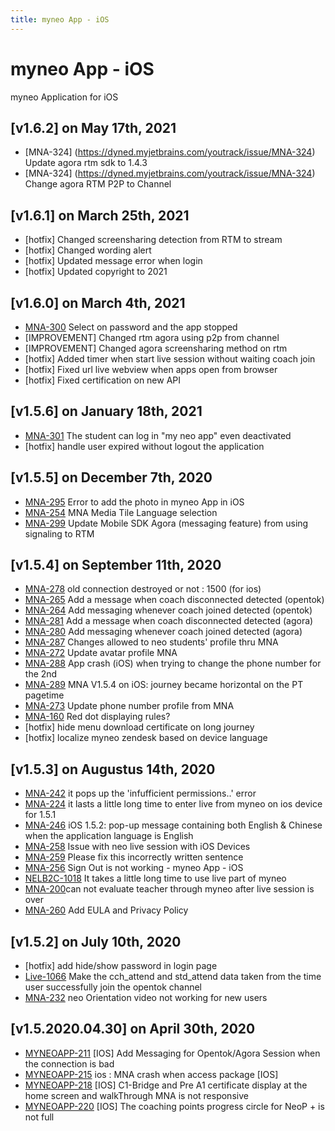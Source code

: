 ```yaml
---
title: myneo App - iOS
---
```


# myneo App - iOS
myneo Application for iOS
## [v1.6.2] on May 17th, 2021
- [MNA-324] (https://dyned.myjetbrains.com/youtrack/issue/MNA-324) Update agora rtm sdk to 1.4.3
- [MNA-324] (https://dyned.myjetbrains.com/youtrack/issue/MNA-324) Change agora RTM P2P to Channel

## [v1.6.1] on March 25th, 2021
- [hotfix] Changed screensharing detection from RTM to stream
- [hotfix] Changed wording alert
- [hotfix] Updated message error when login
- [hotfix] Updated copyright to 2021

## [v1.6.0] on March 4th, 2021
- [MNA-300](https://dyned.myjetbrains.com/youtrack/issue/MNA-300) Select on password and the app stopped
- [IMPROVEMENT] Changed rtm agora using p2p from channel
- [IMPROVEMENT] Changed agora screensharing method on rtm
- [hotfix] Added timer when start live session without waiting coach join
- [hotfix] Fixed url live webview when apps open from browser
- [hotfix] Fixed certification on new API

## [v1.5.6] on January 18th, 2021
- [MNA-301](https://dyned.myjetbrains.com/youtrack/issue/MNA-301) The student can log in "my neo app" even deactivated
- [hotfix] handle user expired without logout the application

## [v1.5.5] on December 7th, 2020
- [MNA-295](https://dyned.myjetbrains.com/youtrack/issue/MNA-295) Error to add the photo in myneo App in iOS
- [MNA-254](https://dyned.myjetbrains.com/youtrack/issue/MNA-254) MNA Media Tile Language selection
- [MNA-299](https://dyned.myjetbrains.com/youtrack/issue/MNA-299) Update Mobile SDK Agora (messaging feature) from using signaling to RTM

## [v1.5.4] on September 11th, 2020
- [MNA-278](https://dyned.myjetbrains.com/youtrack/issue/MNA-278) old connection destroyed or not : 1500 (for ios)
- [MNA-265](https://dyned.myjetbrains.com/youtrack/issue/MNA-265) Add a message when coach disconnected detected (opentok)
- [MNA-264](https://dyned.myjetbrains.com/youtrack/issue/MNA-264) Add messaging whenever coach joined detected (opentok)
- [MNA-281](https://dyned.myjetbrains.com/youtrack/issue/MNA-281) Add a message when coach disconnected detected (agora)
- [MNA-280](https://dyned.myjetbrains.com/youtrack/issue/MNA-280) Add messaging whenever coach joined detected (agora)
- [MNA-287](https://dyned.myjetbrains.com/youtrack/issue/MNA-287) Changes allowed to neo students' profile thru MNA
- [MNA-272](https://dyned.myjetbrains.com/youtrack/issue/MNA-272) Update avatar profile MNA
- [MNA-288](https://dyned.myjetbrains.com/youtrack/issue/MNA-288) App crash (iOS) when trying to change the phone number for the 2nd 
- [MNA-289](https://dyned.myjetbrains.com/youtrack/issue/MNA-289) MNA V1.5.4 on iOS: journey became horizontal on the PT pagetime
- [MNA-273](https://dyned.myjetbrains.com/youtrack/issue/MNA-273) Update phone number profile from MNA
- [MNA-160](https://dyned.myjetbrains.com/youtrack/issue/MNA-160) Red dot displaying rules?
- [hotfix] hide menu download certificate on long journey
- [hotfix] localize myneo zendesk based on device language

## [v1.5.3] on Augustus 14th, 2020
- [MNA-242](https://dyned.myjetbrains.com/youtrack/issue/MNA-242) it pops up the 'infufficient permissions..' error
- [MNA-224](https://dyned.myjetbrains.com/youtrack/issue/MNA-224) it lasts a little long time to enter live from myneo on ios device for 1.5.1
- [MNA-246](https://dyned.myjetbrains.com/youtrack/issue/MNA-246) iOS 1.5.2: pop-up message containing both English & Chinese when the application language is English
- [MNA-258](https://dyned.myjetbrains.com/youtrack/issue/MNA-258) Issue with neo live session  with iOS Devices
- [MNA-259](https://dyned.myjetbrains.com/youtrack/issue/MNA-259) Please fix this incorrectly written sentence
- [MNA-256](https://dyned.myjetbrains.com/youtrack/issue/MNA-256) Sign Out is not working - myneo App - iOS
- [NELB2C-1018](https://dyned.myjetbrains.com/youtrack/issue/NELB2C-1018) It takes a little long time to use live part of myneo
- [MNA-200](https://dyned.myjetbrains.com/youtrack/issue/MNA-200)can not evaluate teacher through myneo after live session is over
- [MNA-260](https://dyned.myjetbrains.com/youtrack/issue/MNA-260) Add EULA and Privacy Policy

## [v1.5.2] on July 10th, 2020
- [hotfix] add hide/show password in login page
- [Live-1066](https://dyned.myjetbrains.com/youtrack/issue/Live-1066) Make the cch_attend and std_attend data taken from the time user successfully join the opentok channel
- [MNA-232](https://dyned.myjetbrains.com/youtrack/issue/MNA-232) neo Orientation video not working for new users


## [v1.5.2020.04.30] on April 30th, 2020
- [MYNEOAPP-211](https://dyned.myjetbrains.com/youtrack/issue/MYNEOAPP-211) [IOS] Add Messaging for Opentok/Agora Session when the connection is bad
- [MYNEOAPP-215](https://dyned.myjetbrains.com/youtrack/issue/MYNEOAPP-215) ios : MNA crash when access package [IOS]
- [MYNEOAPP-218](https://dyned.myjetbrains.com/youtrack/issue/MYNEOAPP-218) [IOS] C1-Bridge and Pre A1 certificate display at the home screen and walkThrough MNA is not responsive
- [MYNEOAPP-220](https://dyned.myjetbrains.com/youtrack/issue/MYNEOAPP-220) [IOS] The coaching points progress circle for NeoP + is not full